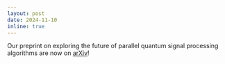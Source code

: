 ```yaml
---
layout: post
date: 2024-11-10
inline: true
---
```


Our preprint on exploring the future of parallel quantum signal processing algorithms are now on [arXiv](https://arxiv.org/abs/2409.19043)! 


